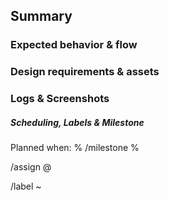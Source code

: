 ## Summary


### Expected behavior & flow


### Design requirements & assets


### Logs & Screenshots


##### Scheduling, Labels & Milestone

Planned when: %
/milestone %

/assign @

/label ~

